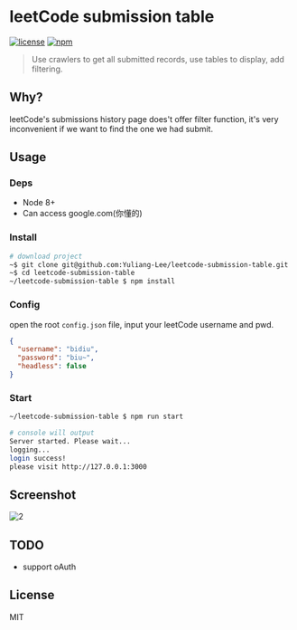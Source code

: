 # leetCode submission table

[![license](https://img.shields.io/github/license/mashape/apistatus.svg)](https://github.com/Yuliang-Lee/vue2-smooth-scroll/blob/master/LICENSE)
[![npm](https://img.shields.io/npm/v/@xlaoyu/leetcode-submission-table.svg)](https://www.npmjs.com/package/@xlaoyu/leetcode-submission-table)


> Use crawlers to get all submitted records, use tables to display, add filtering.

## Why?

leetCode's submissions history page does't offer filter function, it's very inconvenient if we want to find the one we had submit.

## Usage

### Deps

- Node 8+
- Can access google.com(你懂的)

### Install

```bash
# download project
~$ git clone git@github.com:Yuliang-Lee/leetcode-submission-table.git
~$ cd leetcode-submission-table
~/leetcode-submission-table $ npm install
```

### Config

open the root `config.json` file, input your leetCode username and pwd.

```json
{
  "username": "bidiu",
  "password": "biu~",
  "headless": false
}
```

### Start

```bash
~/leetcode-submission-table $ npm run start

# console will output
Server started. Please wait...
logging...
login success!
please visit http://127.0.0.1:3000
```


## Screenshot

![2](https://user-images.githubusercontent.com/6936358/38743224-201d3624-3f71-11e8-960e-4c05442367cd.gif)


## TODO

- support oAuth


## License

MIT